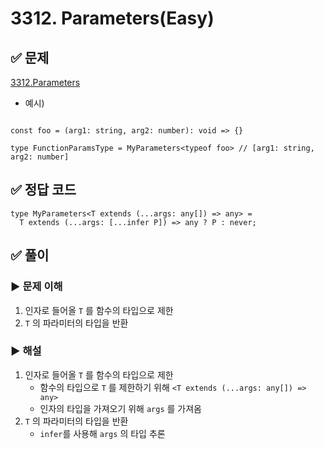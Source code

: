 # 3312. Parameters(Easy)

## ✅ 문제

[3312.Parameters](https://github.com/type-challenges/type-challenges/blob/main/questions/03312-easy-parameters/README.md)

- 예시)

```tsx

const foo = (arg1: string, arg2: number): void => {}

type FunctionParamsType = MyParameters<typeof foo> // [arg1: string, arg2: number]
```

## ✅ 정답 코드

```tsx
type MyParameters<T extends (...args: any[]) => any> =
  T extends (...args: [...infer P]) => any ? P : never;
```

## ✅ 풀이
### ▶️ 문제 이해
1. 인자로 들어올 `T` 를 함수의 타입으로 제한
2. `T` 의 파라미터의 타입을 반환

### ▶️ 해설
1. 인자로 들어올 `T` 를 함수의 타입으로 제한
    - 함수의 타입으로 `T` 를 제한하기 위해 `<T extends (...args: any[]) => any>`
    - 인자의 타입을 가져오기 위해 `args` 를 가져옴
2. `T` 의 파라미터의 타입을 반환
    - `infer`를 사용해 `args` 의 타입 추론
